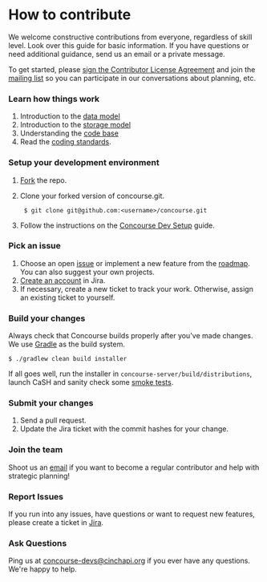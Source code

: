 # How to contribute
We welcome constructive contributions from everyone, regardless of skill level. Look over this guide for basic information. If you have questions or need additional guidance, send us an email or a private message.

To get started, please <a href="http://www.clahub.com/agreements/cinchapi/concourse">sign the Contributor License Agreement</a> and join the [mailing list](https://groups.google.com/forum/#!forum/concourse-devs) so you can participate in our conversations about planning, etc.

### Learn how things work
1. Introduction to the [data model](http://concoursedb.com/guide/data-model/)
2. Introduction to the [storage model](http://concoursedb.com/guide/storage-model/)
3. Understanding the [code base](http://concoursedb.com/guide/the-codebase/)
4. Read the [coding standards](https://cinchapi.atlassian.net/wiki/display/CON/Coding+Standards).

### Setup your development environment
1. [Fork](https://github.com/cinchapi/concourse/fork) the repo.
2. Clone your forked version of concourse.git.

		$ git clone git@github.com:<username>/concourse.git
		
3. Follow the instructions on the [Concourse Dev Setup](https://cinchapi.atlassian.net/wiki/display/CON/Concourse+Dev+Setup) guide.

### Pick an issue
1. Choose an open [issue](https://cinchapi.atlassian.net/browse/CON) or implement a new feature from the [roadmap](https://cinchapi.atlassian.net/wiki/display/CON/Roadmap). You can also suggest your own projects.
2. [Create an account](https://cinchapi.atlassian.net/secure/Signup!default.jspa) in Jira.
3. If necessary, create a new ticket to track your work. Otherwise, assign an existing ticket to yourself.

### Build your changes
Always check that Concourse builds properly after you've made changes. We use [Gradle](http://www.gradle.org/) as the build system.

	$ ./gradlew clean build installer

If all goes well, run the installer in `concourse-server/build/distributions`, launch CaSH and sanity check some [smoke tests](https://cinchapi.atlassian.net/wiki/display/CON/Testing+Zone).

### Submit your changes
1. Send a pull request.
2. Update the Jira ticket with the commit hashes for your change.

### Join the team
Shoot us an [email](mailto:jeff@cinchapi.org) if you want to become a regular contributor and help with strategic planning!

### Report Issues
If you run into any issues, have questions or want to request new features, please create a ticket in [Jira](https://cinchapi.atlassian.net/browse/CON).

### Ask Questions
Ping us at [concourse-devs@cinchapi.org](mailto:concourse-devs@cinchapi.org) if you ever have any questions. We're happy to help.
